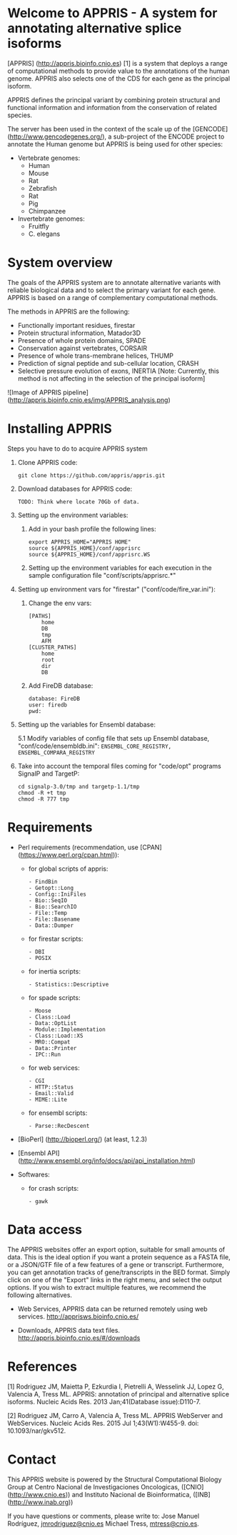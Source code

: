 Welcome to APPRIS - A system for annotating alternative splice isoforms
=======================================================================
[APPRIS] (http://appris.bioinfo.cnio.es) [1] is a system that deploys a range of computational methods to provide value to the annotations of the human genome. APPRIS also selects one of the CDS for each gene as the principal isoform.

APPRIS defines the principal variant by combining protein structural and functional information and information from the conservation of related species.

The server has been used in the context of the scale up of the [GENCODE] (http://www.gencodegenes.org/), a sub-project of the ENCODE project to annotate the Human genome but APPRIS is being used for other species:
  * Vertebrate genomes:
	  * Human
	  * Mouse
	  * Rat
	  * Zebrafish
	  * Rat
	  * Pig
	  * Chimpanzee
  * Invertebrate genomes:
  	  * Fruitfly
  	  * C. elegans  	


System overview
===============
The goals of the APPRIS system are to annotate alternative variants with reliable biological data and to select the primary variant for each gene. APPRIS is based on a range of complementary computational methods.

The methods in APPRIS are the following:
  * Functionally important residues, firestar
  * Protein structural information, Matador3D
  * Presence of whole protein domains, SPADE
  * Conservation against vertebrates, CORSAIR
  * Presence of whole trans-membrane helices, THUMP
  * Prediction of signal peptide and sub-cellular location, CRASH
  * Selective pressure evolution of exons, INERTIA [Note: Currently, this method is not affecting in the selection of the principal isoform]

![Image of APPRIS pipeline] (http://appris.bioinfo.cnio.es/img/APPRIS_analysis.png)


Installing APPRIS
=================

Steps you have to do to acquire APPRIS system

1. Clone APPRIS code:
	```
	git clone https://github.com/appris/appris.git
	```
	
2. Download databases for APPRIS code:
	```
	TODO: Think where locate 70Gb of data.
	```
	
3. Setting up the environment variables:

	1. Add in your bash profile the following lines:
		```  
		export APPRIS_HOME="APPRIS HOME"
		source ${APPRIS_HOME}/conf/apprisrc
		source ${APPRIS_HOME}/conf/apprisrc.WS
		```
				
	2. Setting up the environment variables for each execution in the sample configuration file "conf/scripts/apprisrc.*"
  

4. Setting up environment vars for "firestar" ("conf/code/fire_var.ini"):

	1. Change the env vars:
		```
		[PATHS]
			home
			DB
			tmp
			AFM
		[CLUSTER_PATHS]
			home
			root
			dir
			DB
		```
		
	2. Add FireDB database:
		```
		database: FireDB
		user: firedb
		pwd:
		```
					
5. Setting up the variables for Ensembl database:

	5.1 Modify variables of config file that sets up Ensembl database, "conf/code/ensembldb.ini":
		```
		ENSEMBL_CORE_REGISTRY, ENSEMBL_COMPARA_REGISTRY
		```
				
6. Take into account the temporal files coming for "code/opt" programs SignalP and TargetP:
	```
	cd signalp-3.0/tmp and targetp-1.1/tmp
	chmod -R +t tmp
	chmod -R 777 tmp
	```


Requirements
============

- Perl requirements (recommendation, use [CPAN] (https://www.perl.org/cpan.html)):

  * for global scripts of appris:
	```
	- FindBin
	- Getopt::Long
	- Config::IniFiles
	- Bio::SeqIO
	- Bio::SearchIO
	- File::Temp
	- File::Basename
	- Data::Dumper
	```

  * for firestar scripts:
  	```
	- DBI
	- POSIX
	```

  * for inertia scripts:
  	```
	- Statistics::Descriptive
	```

  * for spade scripts:
  	```
	- Moose
	- Class::Load
	- Data::OptList
	- Module::Implementation
	- Class::Load::XS
	- MRO::Compat
	- Data::Printer
	- IPC::Run
	```
	
  * for web services:
  	```
	- CGI
	- HTTP::Status
	- Email::Valid
	- MIME::Lite
	```
	
  * for ensembl scripts:
  	```
	- Parse::RecDescent
	```

- [BioPerl] (http://bioperl.org/) (at least, 1.2.3)

- [Ensembl API] (http://www.ensembl.org/info/docs/api/api_installation.html)

- Softwares:

  * for crash scripts:  	
  	```
	- gawk
	```


Data access
===========
The APPRIS websites offer an export option, suitable for small amounts of data. This is the ideal option if you want a protein sequence as a FASTA file, or a JSON/GTF file of a few features of a gene or transcript. Furthermore, you can get annotation tracks of gene/transcripts in the BED format. Simply click on one of the "Export" links in the right menu, and select the output options. If you wish to extract multiple features, we recommend the following alternatives.

  * Web Services, APPRIS data can be returned remotely using web services.
  http://apprisws.bioinfo.cnio.es/

  * Downloads, APPRIS data text files.
  http://appris.bioinfo.cnio.es/#/downloads


References
==========
[1] Rodriguez JM, Maietta P, Ezkurdia I, Pietrelli A, Wesselink JJ, Lopez G, Valencia A, Tress ML.
APPRIS: annotation of principal and alternative splice isoforms. 
Nucleic Acids Res. 2013 Jan;41(Database issue):D110-7.

[2] Rodriguez JM, Carro A, Valencia A, Tress ML. APPRIS WebServer and WebServices.
Nucleic Acids Res. 2015 Jul 1;43(W1):W455-9. doi: 10.1093/nar/gkv512.


Contact
=======
This APPRIS website is powered by the Structural Computational Biology Group at
	Centro Nacional de Investigaciones Oncologicas, ([CNIO] (http://www.cnio.es))
		and
	Instituto Nacional de Bioinformatica, ([INB] (http://www.inab.org))

If you have questions or comments, please write to:
	Jose Manuel Rodríguez, jmrodriguez@cnio.es
	Michael Tress, mtress@cnio.es.

		
